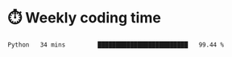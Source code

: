 
# :stopwatch: Weekly coding time 
<!--START_SECTION:waka-->
```text
Python   34 mins         █████████████████████████   99.44 % 
```
<!--END_SECTION:waka-->


<!-- <p> <img src="https://github-readme-stats.vercel.app/api?username=cozgerest&show_icons=true&hide_border=false" />  </p> -->

